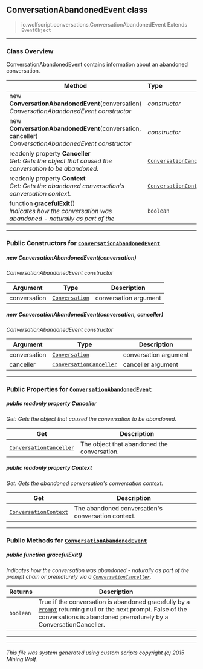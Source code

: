 ## ConversationAbandonedEvent __class__

>io.wolfscript.conversations.ConversationAbandonedEvent
>Extends `EventObject`

---

### Class Overview

ConversationAbandonedEvent contains information about an abandoned conversation.

Method | Type   
--- | :--- 
new __ConversationAbandonedEvent__(conversation) <br> _ConversationAbandonedEvent constructor_ | _constructor_
new __ConversationAbandonedEvent__(conversation, canceller) <br> _ConversationAbandonedEvent constructor_ | _constructor_
 readonly property __Canceller__ <br> _Get: Gets the object that caused the conversation to be abandoned._ | [`ConversationCanceller`](ConversationCanceller.md)
 readonly property __Context__ <br> _Get: Gets the abandoned conversation's conversation context._ | [`ConversationContext`](ConversationContext.md)
 function __gracefulExit__() <br> _Indicates how the conversation was abandoned - naturally as part of the_ | `boolean`



---

### Public Constructors for [`ConversationAbandonedEvent`](ConversationAbandonedEvent.md)

##### <a id='conversationabandonedevent'></a>new __ConversationAbandonedEvent__(conversation) 

_ConversationAbandonedEvent constructor_

Argument | Type | Description  
--- | --- | --- 
conversation | [`Conversation`](Conversation.md) | conversation argument

##### <a id='conversationabandonedevent'></a>new __ConversationAbandonedEvent__(conversation, canceller) 

_ConversationAbandonedEvent constructor_

Argument | Type | Description  
--- | --- | --- 
conversation | [`Conversation`](Conversation.md) | conversation argument
canceller | [`ConversationCanceller`](ConversationCanceller.md) | canceller argument

---

### Public Properties for [`ConversationAbandonedEvent`](ConversationAbandonedEvent.md)

##### <a id='canceller'></a>public  readonly property __Canceller__

_Get: Gets the object that caused the conversation to be abandoned._

Get | Description
--- | --- 
[`ConversationCanceller`](ConversationCanceller.md) | The object that abandoned the conversation.



##### <a id='context'></a>public  readonly property __Context__

_Get: Gets the abandoned conversation's conversation context._

Get | Description
--- | --- 
[`ConversationContext`](ConversationContext.md) | The abandoned conversation's conversation context.



---

### Public Methods for [`ConversationAbandonedEvent`](ConversationAbandonedEvent.md)

##### <a id='gracefulexit'></a>public  function __gracefulExit__()

_Indicates how the conversation was abandoned - naturally as part of the prompt chain or prematurely via a [`ConversationCanceller`](ConversationCanceller.md)._

Returns | Description
--- | --- 
`boolean` | True if the conversation is abandoned gracefully by a [`Prompt`](Prompt.md) returning null or the next prompt. False of the conversations is abandoned prematurely by a ConversationCanceller.


---
---


###### This file was system generated using custom scripts copyright (c) 2015 Mining Wolf.
	

